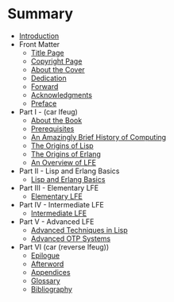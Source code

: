 # Summary

* [Introduction](README.md)
* Front Matter
   * [Title Page](fm/title-page.md)
   * [Copyright Page](fm/copyright.md)
   * [About the Cover](fm/about-cover.md)
   * [Dedication](fm/dedication.md)
   * [Forward](fm/forward.md)
   * [Acknowledgments](fm/acknowledgments.md)
   * [Preface](README.md)
* Part I - (car lfeug)
   * [About the Book](intro/about.md)
   * [Prerequisites](intro/prereq.md)
   * [An Amazingly Brief History of Computing](intro/computing-history.md)
   * [The Origins of Lisp](intro/lisp-history.md)
   * [The Origins of Erlang](intro/erlang-history.md)
   * [An Overview of LFE](intro/lfe-overview.md)
* Part II - Lisp and Erlang Basics
   * [Lisp and Erlang Basics](p1/lisp-erlang-basics.md)
* Part III - Elementary LFE
   * [Elementary LFE](p2/lfe-elemnts.md)
* Part IV - Intermediate LFE
   * [Intermediate LFE](p3/intermed-lfe.md)
* Part V - Advanced LFE
   * [Advanced Techniques in Lisp](p4/advanced-lfe.md)
   * [Advanced OTP Systems](p4/advanced-otp.md)
* Part VI (car (reverse lfeug))
   * [Epilogue](outro/epilogue.md)
   * [Afterword](outro/afterward.md)
   * [Appendices](outro/appendices.md)
   * [Glossary](outro/glossary.md)
   * [Bibliography](outro/bibliography.md)

